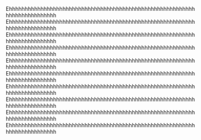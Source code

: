 Ehhhhhhhhhhhhhhhhhhhhhhhhhhhhhhhhhhhhhhhhhhhhhhhhhhhhhhhhhhhhhhhhhhhhhhhhhhh
Ehhhhhhhhhhhhhhhhhhhhhhhhhhhhhhhhhhhhhhhhhhhhhhhhhhhhhhhhhhhhhhhhhhhhhhhhhhh
Ehhhhhhhhhhhhhhhhhhhhhhhhhhhhhhhhhhhhhhhhhhhhhhhhhhhhhhhhhhhhhhhhhhhhhhhhhhh
Ehhhhhhhhhhhhhhhhhhhhhhhhhhhhhhhhhhhhhhhhhhhhhhhhhhhhhhhhhhhhhhhhhhhhhhhhhhh
Ehhhhhhhhhhhhhhhhhhhhhhhhhhhhhhhhhhhhhhhhhhhhhhhhhhhhhhhhhhhhhhhhhhhhhhhhhhh
Ehhhhhhhhhhhhhhhhhhhhhhhhhhhhhhhhhhhhhhhhhhhhhhhhhhhhhhhhhhhhhhhhhhhhhhhhhhh
Ehhhhhhhhhhhhhhhhhhhhhhhhhhhhhhhhhhhhhhhhhhhhhhhhhhhhhhhhhhhhhhhhhhhhhhhhhhh
Ehhhhhhhhhhhhhhhhhhhhhhhhhhhhhhhhhhhhhhhhhhhhhhhhhhhhhhhhhhhhhhhhhhhhhhhhhhh
Ehhhhhhhhhhhhhhhhhhhhhhhhhhhhhhhhhhhhhhhhhhhhhhhhhhhhhhhhhhhhhhhhhhhhhhhhhhh
Ehhhhhhhhhhhhhhhhhhhhhhhhhhhhhhhhhhhhhhhhhhhhhhhhhhhhhhhhhhhhhhhhhhhhhhhhhhh
